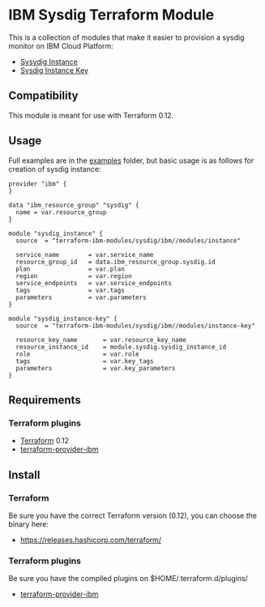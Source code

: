 # IBM Sysdig Terraform Module

This is a collection of modules that make it easier to provision a sysdig monitor on IBM Cloud Platform:
* [Sysydig Instance](modules/sysdig_instance)
* [Sysdig Instance Key](modules/sysdig_instance_key)

## Compatibility

This module is meant for use with Terraform 0.12. 

## Usage

Full examples are in the [examples](./examples/) folder, but basic usage is as follows for creation of sysdig instance:

```hcl
provider "ibm" {
}

data "ibm_resource_group" "sysdig" {
  name = var.resource_group
}

module "sysdig_instance" {
  source  = "terraform-ibm-modules/sysdig/ibm//modules/instance"

  service_name        = var.service_name
  resource_group_id   = data.ibm_resource_group.sysdig.id
  plan                = var.plan
  region              = var.region
  service_endpoints   = var.service_endpoints
  tags                = var.tags
  parameters          = var.parameters
}

module "sysdig_instance-key" {
  source  = "terraform-ibm-modules/sysdig/ibm//modules/instance-key"

  resource_key_name       = var.resource_key_name
  resource_instance_id    = module.sysdig.sysdig_instance_id  
  role                    = var.role
  tags                    = var.key_tags
  parameters              = var.key_parameters
}

```

## Requirements

### Terraform plugins

- [Terraform](https://www.terraform.io/downloads.html) 0.12
- [terraform-provider-ibm](https://github.com/IBM-Cloud/terraform-provider-ibm) 

## Install

### Terraform

Be sure you have the correct Terraform version (0.12), you can choose the binary here:
- https://releases.hashicorp.com/terraform/

### Terraform plugins

Be sure you have the compiled plugins on $HOME/.terraform.d/plugins/

- [terraform-provider-ibm](https://github.com/IBM-Cloud/terraform-provider-ibm) 
